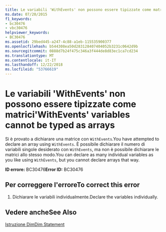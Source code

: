```yaml
---
title: Le variabili 'WithEvents' non possono essere tipizzate come matrici
ms.date: 07/20/2015
f1_keywords:
- bc30476
- vbc30476
helpviewer_keywords:
- BC30476
ms.assetid: 29bed445-a247-4c88-a1eb-115535900377
ms.openlocfilehash: b544308ea50d283128407404052b3231c0642d9b
ms.sourcegitcommit: 0888d7b24f475c346a3f444de8d83ec1ca7cd234
ms.translationtype: MT
ms.contentlocale: it-IT
ms.lasthandoff: 12/22/2018
ms.locfileid: "53766619"
---
```

# <a name="withevents-variables-cannot-be-typed-as-arrays"></a><span data-ttu-id="4563b-102">Le variabili 'WithEvents' non possono essere tipizzate come matrici</span><span class="sxs-lookup"><span data-stu-id="4563b-102">'WithEvents' variables cannot be typed as arrays</span></span>
<span data-ttu-id="4563b-103">Si è provato a dichiarare una matrice con `WithEvents`.</span><span class="sxs-lookup"><span data-stu-id="4563b-103">You have attempted to declare an array using `WithEvents`.</span></span> <span data-ttu-id="4563b-104">È possibile dichiarare il numero di variabili singole desiderato con `WithEvents`, ma non è possibile dichiarare le matrici allo stesso modo.</span><span class="sxs-lookup"><span data-stu-id="4563b-104">You can declare as many individual variables as you like using `WithEvents`, but you cannot declare arrays that way.</span></span>  
  
 <span data-ttu-id="4563b-105">**ID errore:** BC30476</span><span class="sxs-lookup"><span data-stu-id="4563b-105">**Error ID:** BC30476</span></span>  
  
## <a name="to-correct-this-error"></a><span data-ttu-id="4563b-106">Per correggere l'errore</span><span class="sxs-lookup"><span data-stu-id="4563b-106">To correct this error</span></span>  
  
1.  <span data-ttu-id="4563b-107">Dichiarare le variabili individualmente.</span><span class="sxs-lookup"><span data-stu-id="4563b-107">Declare the variables individually.</span></span>  
  
## <a name="see-also"></a><span data-ttu-id="4563b-108">Vedere anche</span><span class="sxs-lookup"><span data-stu-id="4563b-108">See Also</span></span>  
 [<span data-ttu-id="4563b-109">Istruzione Dim</span><span class="sxs-lookup"><span data-stu-id="4563b-109">Dim Statement</span></span>](../../visual-basic/language-reference/statements/dim-statement.md)  
 
